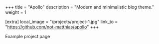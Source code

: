 +++
title = "Apollo"
description = "Modern and minimalistic blog theme."
weight = 1

[extra]
local_image = "/projects/project-1.jpg"
link_to = "https://github.com/not-matthias/apollo"
+++

Example project page
